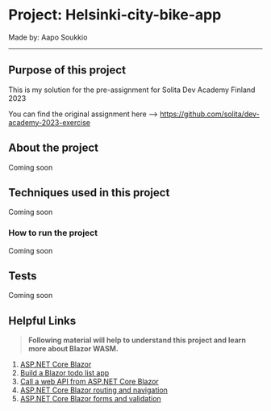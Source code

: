 # Project: Helsinki-city-bike-app

Made by: Aapo Soukkio

***

## Purpose of this project

This is my solution for the pre-assignment for Solita Dev Academy Finland 2023

You can find the original assignment here --> https://github.com/solita/dev-academy-2023-exercise


## About the project 

Coming soon

## Techniques used in this project

Coming soon

### How to run the project

Coming soon


## Tests

Coming soon


## Helpful Links

> **Following material will help to understand this project and learn more about Blazor WASM.**


1. [ASP.NET Core Blazor](https://docs.microsoft.com/en-us/aspnet/core/blazor/?view=aspnetcore-6.0)
2. [Build a Blazor todo list app](https://docs.microsoft.com/en-us/aspnet/core/blazor/tutorials/build-a-blazor-app?view=aspnetcore-6.0&pivots=webassembly)
3. [Call a web API from ASP.NET Core Blazor](https://docs.microsoft.com/en-us/aspnet/core/blazor/call-web-api?view=aspnetcore-6.0&pivots=webassembly)
4. [ASP.NET Core Blazor routing and navigation](https://docs.microsoft.com/en-us/aspnet/core/blazor/fundamentals/routing?view=aspnetcore-6.0)
5. [ASP.NET Core Blazor forms and validation](https://docs.microsoft.com/en-us/aspnet/core/blazor/forms-validation?view=aspnetcore-6.0)